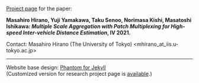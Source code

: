 [Project page](https://mhirano.github.io/multiple-scale-aggregation/) for the paper:  
  
**Masahiro Hirano, Yuji Yamakawa, Taku Senoo, Norimasa Kishi, Masatoshi Ishikawa: *Multiple Scale Aggregation with Patch Multiplexing for High-speed Inter-vehicle Distance Estimation*, IV 2021.**
  
  
Contact:
Masahiro Hirano (The University of Tokyo) <mhirano_at_iis.u-tokyo.ac.jp>

---
Website base design: [Phantom for Jekyll](http://jamigibbs.github.io/phantom/)  
(Customized version for research project page is [available](https://github.com/mhirano/project-page-template-phantom).)